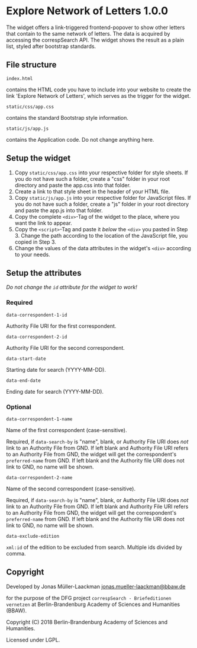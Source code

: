 # Explore Network of Letters 1.0.0

The widget offers a link-triggered frontend-popover to show other letters that
contain to the same network of letters. The data is acquired by accessing
the correspSearch API. The widget shows the result as a plain list, styled after
bootstrap standards.

## File structure

    index.html
contains the HTML code you have to include into your website
to create the link 'Explore Network of Letters', which serves
as the trigger for the widget.

    static/css/app.css
contains the standard Bootstrap style information.

    static/js/app.js
contains the Application code. Do not change anything here.

## Setup the widget

1. Copy `static/css/app.css` into your respective folder for style sheets. If you do not have such a folder, create a "css" folder in your root directory and paste the app.css into that folder.
2. Create a link to that style sheet in the header of your HTML file.
3. Copy `static/js/app.js` into your respective folder for JavaScript files.
   If you do not have such a folder, create a "js" folder in your root
   directory and paste the app.js into that folder.
4. Copy the complete `<div>`-Tag of the widget to the place, where you want
   the link to appear.
5. Copy the `<script>`-Tag and paste it _below_ the `<div>` you pasted in Step 3.
   Change the path according to the location of the JavaScript file,
   you copied in Step 3.
6. Change the values of the data attributes in the widget's `<div>` according
   to your needs.

## Setup the attributes
_Do not change the `id` attribute for the widget to work!_

### Required
    data-correspondent-1-id
Authority File URI for the first correspondent.

    data-correspondent-2-id
Authority File URI for the second correspondent.

    data-start-date
Starting date for search (YYYY-MM-DD).

    data-end-date
Ending date for search (YYYY-MM-DD).

### Optional
    data-correspondent-1-name
Name of the first correspondent (case-sensitive).

Required, if `data-search-by` is "name", blank, or Authority File URI
does _not_ link to an Authority File from GND. If left blank and Authority File URI refers to an Authority File from GND,
the widget will get the correspondent's `preferred-name` from GND.
If left blank and the Authority file URI does not link to GND, no name will be shown.

    data-correspondent-2-name
Name of the second correspondent (case-sensitive).

Required, if `data-search-by` is "name", blank, or Authority File URI
does _not_ link to an Authority File from GND. If left blank and Authority File URI refers to an Authority File from GND,
the widget will get the correspondent's `preferred-name` from GND.
If left blank and the Authority file URI does not link to GND, no name will be shown.

    data-exclude-edition
`xml:id` of the edition to be excluded from search. Multiple ids divided by comma.

## Copyright
Developed by
Jonas Müller-Laackman
jonas.mueller-laackman@bbaw.de

for the purpose of the DFG project
`correspSearch - Briefeditionen vernetzen`
at Berlin-Brandenburg Academy of Sciences and Humanities (BBAW).

Copyright (C) 2018 Berlin-Brandenburg Academy of Sciences and Humanities.

Licensed under LGPL.
